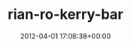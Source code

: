 ---
title:		"rian-ro-kerry-bar"
type:		"photos"
mediatype:		"upload"
location:		"TBC"
date:		"2012-04-01 17:08:38+00:00"
album:		"abandoned"
filename:		"rian-ro-kerry-bar.md"
series:		""
cl_public_id:		"abandoned/rian-ro-kerry-bar"
cl_version:		1497000108
format:		"tiff"
bytes:		3684208
width:		2174
height:		1440
colours:
- "#2D2D2D"
- "#808080"
- "#D4D3D3"
- "#D8D8D7"
exposure_mode:		"Auto"
program:		"Aperture-priority AE"
aperture:		"2.8"
focal_length:		"35.0 mm"
iso:		"200"
shutter_speed:		"1/20"
metering:		"Multi-segment"
flash:		"Off, Did not fire"
white_balance:		"Custom"
colour_temp:		"5500"
has_crop:		"false"
orientation:		"Horizontal (normal)"
camera_model:		"NIKON D7000"
lens_info:		"35mm f/1.8"
artist:		"Matt Finucane"
x_resolution:		"300"
y_resolution:		"300"
---